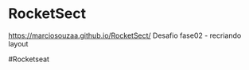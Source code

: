 # RocketSect
https://marciosouzaa.github.io/RocketSect/ Desafio fase02 - recriando layout

#Rocketseat
 
